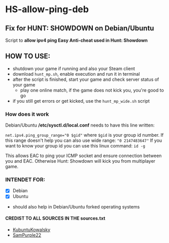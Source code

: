 # HS-allow-ping-deb

## Fix for HUNT: SHOWDOWN on Debian/Ubuntu
Script to **allow ipv4 ping Easy Anti-cheat used in Hunt: Showdown**

## HOW TO USE:
- shutdown your game if running and also your Steam client
- download `hunt_mp.sh`, enable execution and run it in terminal
- after the script is finished, start your game and check server status of your game
    - play one online match, if the game does not kick you, you're good to go
- if you still get errors or get kicked, use the `hunt_mp_wide.sh` script

### How does it work
Debian/Ubuntu __/etc/sysctl.d/local.conf__ needs to have this line written:

`net.ipv4.ping_group_range="0 $gid"` where `$gid` is your group id number.
If this range doesn't help you can also use wide range: `"0 2147483647"`
If you want to know your group id you can use this linux command: `id -g`

This allows EAC to ping your ICMP socket and ensure connection between you and EAC.
Otherwise Hunt: Showdown will kick you from multiplayer game.

### INTENDET FOR:
- [x] Debian
- [x] Ubuntu
- should also help in Debian/Ubuntu forked operating systems

#### CREDIST TO ALL SOURCES IN THE sources.txt
- [KubuntuKowalsky](https://www.youtube.com/@sudorm-doubt)
- [SamPurple22](https://github.com/SamPurple22)
